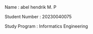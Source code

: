 Name 			: abel hendrik M. P

Student Number      : 20230040075

Study Program	 : Informatics Engineering